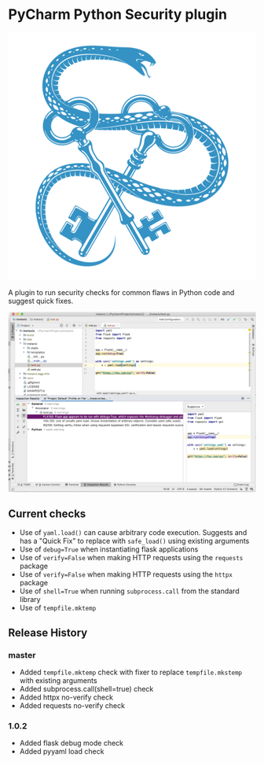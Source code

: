 # PyCharm Python Security plugin

![](src/main/resources/META-INF/pluginIcon.svg)

A plugin to run security checks for common flaws in Python code and suggest quick fixes.

![](src/main/resources/META-INF/screenshot.png)

## Current checks

* Use of `yaml.load()` can cause arbitrary code execution. Suggests and has a "Quick Fix" to replace with `safe_load()` using existing arguments
* Use of `debug=True` when instantiating flask applications
* Use of `verify=False` when making HTTP requests using the `requests` package
* Use of `verify=False` when making HTTP requests using the `httpx` package
* Use of `shell=True` when running `subprocess.call` from the standard library
* Use of `tempfile.mktemp`

## Release History

### master

* Added `tempfile.mktemp` check with fixer to replace `tempfile.mkstemp` with existing arguments
* Added subprocess.call(shell=true) check
* Added httpx no-verify check
* Added requests no-verify check

### 1.0.2

* Added flask debug mode check
* Added pyyaml load check


